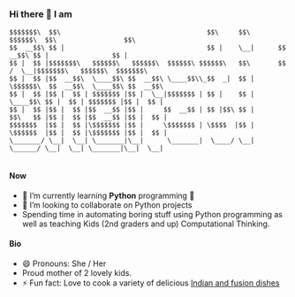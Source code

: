 ### Hi there 👋 I am 
```
$$$$$$$\  $$\                                     $$\     $$\        $$$$$$\  $$\                 $$\       
$$  __$$\ $$ |                                    $$ |    \__|      $$  __$$\ $$ |                $$ |      
$$ |  $$ |$$$$$$$\   $$$$$$\   $$$$$$\  $$$$$$\ $$$$$$\   $$\       $$ /  \__|$$$$$$$\   $$$$$$\  $$$$$$$\  
$$ |  $$ |$$  __$$\  \____$$\ $$  __$$\ \____$$\\_$$  _|  $$ |      \$$$$$$\  $$  __$$\  \____$$\ $$  __$$\ 
$$ |  $$ |$$ |  $$ | $$$$$$$ |$$ |  \__|$$$$$$$ | $$ |    $$ |       \____$$\ $$ |  $$ | $$$$$$$ |$$ |  $$ |
$$ |  $$ |$$ |  $$ |$$  __$$ |$$ |     $$  __$$ | $$ |$$\ $$ |      $$\   $$ |$$ |  $$ |$$  __$$ |$$ |  $$ |
$$$$$$$  |$$ |  $$ |\$$$$$$$ |$$ |     \$$$$$$$ | \$$$$  |$$ |      \$$$$$$  |$$ |  $$ |\$$$$$$$ |$$ |  $$ |
\_______/ \__|  \__| \_______|\__|      \_______|  \____/ \__|       \______/ \__|  \__| \_______|\__|  \__|
                                                                                                            
```                                                                                                          
                                                                                                            
#### Now

- 🌱 I’m currently learning **Python** programming :snake:
- 👯 I’m looking to collaborate on Python projects
- Spending time in automating boring stuff using Python programming as well as teaching Kids (2nd graders and up) Computational Thinking.

#### Bio

- 😄 Pronouns: She / Her
- Proud mother of 2 lovely kids.
- ⚡ Fun fact: Love to cook a variety of delicious [Indian and fusion dishes](https://photos.app.goo.gl/wyPKAZBKaLD56912A)


